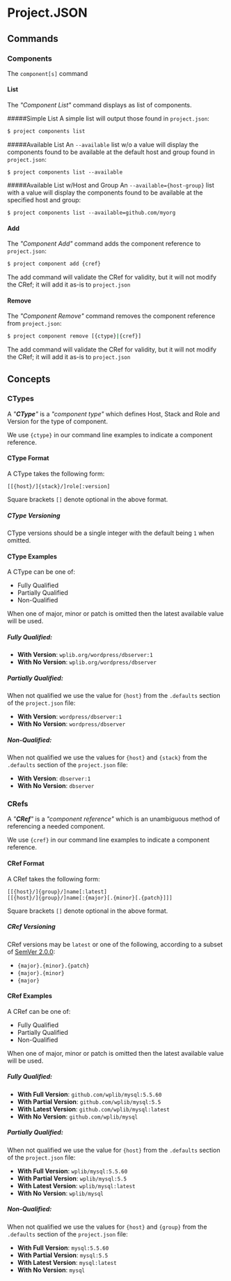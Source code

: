 # Project.JSON


## Commands


### Components

The `component[s]` command

#### List 
The _"Component List"_ command displays as list of components.

#####Simple List
A simple list will output those found in `project.json`:     
```bash
$ project components list 
```

#####Available List
An `--available` list w/o a value will display the components found to be available at 
the default host and group found in `project.json`:       
```
$ project components list --available 
```

#####Available List w/Host and Group
An `--available={host-group}` list with a value will display the components found to be available at 
the specified host and group:       
```
$ project components list --available=github.com/myorg 
```

#### Add
The _"Component Add"_ command adds the component reference to `project.json`:     
```bash
$ project component add {cref} 
```
The add command will validate the CRef for validity, but it will not modify 
the CRef; it will add it as-is to `project.json`

#### Remove
The _"Component Remove"_ command removes the component reference from `project.json`:     
```bash
$ project component remove [{ctype}|{cref}] 
```
The add command will validate the CRef for validity, but it will not modify 
the CRef; it will add it as-is to `project.json`



## Concepts

### CTypes
A _"**CType**"_ is a _"component type"_ which defines Host, Stack and Role and Version 
for the type of component.    

We use `{ctype}` in our command line examples to indicate a component reference.

#### CType Format

A CType takes the following form:

```
[[{host}/]{stack}/]role[:version]
```

Square brackets `[]` denote optional in the above format.

##### CType Versioning

CType versions should be a single integer with the default being `1` 
when omitted.


#### CType Examples

A CType can be one of:

- Fully Qualified
- Partially Qualified
- Non-Qualified

When one of major, minor or patch is omitted then the latest
available value will be used.   

##### Fully Qualified:
- **With Version**: `wplib.org/wordpress/dbserver:1`  
- **With No Version**: `wplib.org/wordpress/dbserver` 

##### Partially Qualified:
When not qualified we use the value for `{host}` from the `.defaults` 
section of the `project.json` file:
 
- **With Version**: `wordpress/dbserver:1`  
- **With No Version**: `wordpress/dbserver` 

##### Non-Qualified:
When not qualified we use the values for `{host}` and `{stack}` from 
the `.defaults` section of the `project.json` file:
 
- **With Version**: `dbserver:1`  
- **With No Version**: `dbserver` 


### CRefs

A _"**CRef**"_ is a _"component reference"_ which is an unambiguous method of 
referencing a needed component.  

We use `{cref}` in our command line examples to indicate a component reference.

#### CRef Format

A CRef takes the following form:

```
[[{host}/]{group}/]name[:latest]
[[{host}/]{group}/]name[:{major}[.{minor}[.{patch}]]]
```

Square brackets `[]` denote optional in the above format.

##### CRef Versioning

CRef versions may be `latest` or one of the following, according to a subset of [SemVer 2.0.0](https:/semver.org/): 

- `{major}.{minor}.{patch}`
- `{major}.{minor}`
- `{major}`


#### CRef Examples

A CRef can be one of:

- Fully Qualified
- Partially Qualified
- Non-Qualified

When one of major, minor or patch is omitted then the latest
available value will be used.   

##### Fully Qualified:
- **With Full Version**: `github.com/wplib/mysql:5.5.60`  
- **With Partial Version**: `github.com/wplib/mysql:5.5` 
- **With Latest Version**: `github.com/wplib/mysql:latest` 
- **With No Version**: `github.com/wplib/mysql` 

##### Partially Qualified:
When not qualified we use the value for `{host}` from the `.defaults` 
section of the `project.json` file:
 
- **With Full Version**: `wplib/mysql:5.5.60`  
- **With Partial Version**: `wplib/mysql:5.5` 
- **With Latest Version**: `wplib/mysql:latest` 
- **With No Version**: `wplib/mysql` 

##### Non-Qualified:
When not qualified we use the values for `{host}` and `{group}` from 
the `.defaults` section of the `project.json` file:
 
- **With Full Version**: `mysql:5.5.60`  
- **With Partial Version**: `mysql:5.5` 
- **With Latest Version**: `mysql:latest` 
- **With No Version**: `mysql` 




